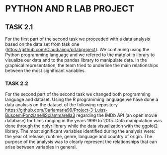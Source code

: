 # PYTHON AND R LAB PROJECT 

## **TASK 2.1**
For the first part of the second task we proceeded with a data analysis based on the data set from task one (https://github.com/Claudiaimp/prlabproject). We continuing using the Python programming language and we refered to the matplotlib library to visualize our data and to the pandas library to manipulate data. In the graphical representation, the team tried to underline the main relationships between the most significant variables. 

### TASK 2.2
For the second part of the second task we changed both programming language and dataset. Using the R programming language we have done a data analysis on the dataset of the following repository https://github.com/Carlamaria99/Project-3-Luiss-BuscemiPonzianelliSciammarella3 regarding the IMDb API (an open movie database) for films ranging in the years 1999 to 2015. Data manipulation was done through the dplyr library while the data visualization with the ggplot2 library. The most significant variables identified during the analysis were: the year of release, runtime, genre, language and country of origin. The purpose of the analysis was to clearly represent the relationships that can arise between variables in general.

